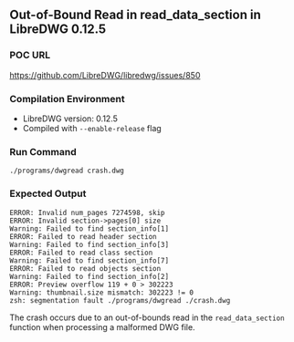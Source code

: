 ## Out-of-Bound Read in read_data_section in LibreDWG 0.12.5

### POC URL
https://github.com/LibreDWG/libredwg/issues/850

### Compilation Environment
- LibreDWG version: 0.12.5
- Compiled with `--enable-release` flag

### Run Command
```
./programs/dwgread crash.dwg
```

### Expected Output
```
ERROR: Invalid num_pages 7274598, skip
ERROR: Invalid section->pages[0] size
Warning: Failed to find section_info[1]
ERROR: Failed to read header section
Warning: Failed to find section_info[3]
ERROR: Failed to read class section
Warning: Failed to find section_info[7]
ERROR: Failed to read objects section
Warning: Failed to find section_info[2]
ERROR: Preview overflow 119 + 0 > 302223
Warning: thumbnail.size mismatch: 302223 != 0
zsh: segmentation fault ./programs/dwgread ./crash.dwg
```

The crash occurs due to an out-of-bounds read in the `read_data_section` function when processing a malformed DWG file.